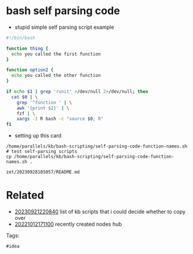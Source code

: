 # bash self parsing code

- stupid simple self parsing script example
```bash
#!/bin/bash

function thing {
  echo you called the first function
}

function option2 {
  echo you called the other function
}

if echo $1 | grep 'runit' >/dev/null 2>/dev/null; then
  cat $0 | \
    grep '^function ' | \
    awk '{print $2}' | \
    fzf | \
    xargs -I R bash -c "source $0; R"
fi


```

- setting up this card
```
/home/parallels/kb/bash-scripting/self-parsing-code-function-names.sh # test self-parsing scripts
cp /home/parallels/kb/bash-scripting/self-parsing-code-function-names.sh .
```

` zet/20230928185057/README.md `

# Related

- [20230921220840](/zet/20230921220840/README.md) list of kb scripts that i could decide whether to copy over
- [20221012171100](/zet/20221012171100/README.md) recently created nodes hub

Tags:

    #idea
